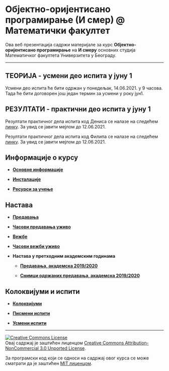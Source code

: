 # Објектно-оријентисано програмирање (И смер) @ Математички факултет

Ова веб презентација садржи материјале за курс **Објектно-оријентисано програмирање** на **И смеру** основних студија Математичког факултета Универзитета у Београду.

---

## ТЕОРИЈА - усмени део испита у јуну 1
Усмени део испита ће бити одржан у понедељак, 14.06.2021. у 9 часова. Тада ће бити договорен још један термин за усмени у року јун1.

## РЕЗУЛТАТИ - практични део испита у јуну 1
Резултати практичног дела испита код Дениса се налазе на следећем [линку](https://docs.google.com/spreadsheets/d/194JNLh96nfftpbp0JjNzaQ_9f1Xn1uVzvw7LcYT1lyk/edit?usp=sharing). За увид се јавити мејлом до 12.06.2021.

Резултати практичног дела испита код Филипа се налазе на следећем [линку](https://docs.google.com/spreadsheets/d/1rPREW8nbboiYGNEqvqgZDw4o0KaGZ2_bd0oVz6VKYVA/edit?usp=sharing). За увид се јавити мејлом до 12.06.2021.


## Информације о курсу

* **[Основне информације](/informacije/README-2020-21.md)**

* **[Инсталације](/INSTALACIJE-2020-21.md)**

* **[Ресурси за учење](/RESURSI-ZA-UCENJE-2020-21.md)**

## Настава

* **[Предавања](/predavanja/README-2020-21.md)**

* **[Часови предавања уживо](/predavanja/casovi-uzivo/README-2020-21.md)**

* **[Вежбе](/vezbe/README.md)**

* **[Часови вежби уживо](/vezbe/casovi-uzivo/README.md)**

* **Настава у претходним академским годинама**

  * **[Предавања, академска 2019/2020](/predavanja/README-2019-20.md)**

  * **[Снимци одржаних предавања, академска 2019/2020](/predavanja/casovi-uzivo/README-2019-20.md)**

## Колоквијуми и испити

* **[Колоквијуми](/kolokvijumi/README.md)**

* **[Писмени испити](/pismeni-ispiti/README.md)**

* **[Усмени испити](/usmeni-ispiti/README.md)**

---

<a rel="license" href="http://creativecommons.org/licenses/by-nc/3.0/"><img alt="Creative Commons License" style="border-width:0" src="https://i.creativecommons.org/l/by-nc/3.0/88x31.png" /></a><br />Овај садржај је заштићен лиценцом <a rel="license" href="http://creativecommons.org/licenses/by-nc/3.0/">Creative Commons Attribution-NonCommercial 3.0 Unported License</a>.

За програмски код који се односи на садржај овог курса се може сматрати да је заштићен [MIT лиценцом](/LICENSE).
